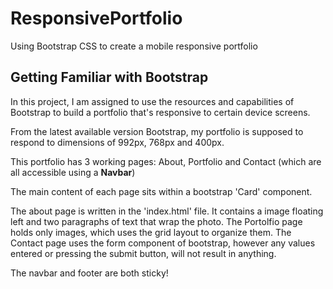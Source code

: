 # ResponsivePortfolio
Using Bootstrap CSS to create a mobile responsive portfolio

## Getting Familiar with Bootstrap

In this project, I am assigned to use the resources and capabilities of Bootstrap to build a portfolio that's responsive to certain device screens. 

From the latest available version Bootstrap, my portfolio is supposed to respond to dimensions of 992px, 768px and 400px. 

This portfolio has 3 working pages: About, Portfolio and Contact (which are all accessible using a **Navbar**)

The main content of each page sits within a bootstrap 'Card' component.

The about page is written in the 'index.html' file. It contains a image floating left and two paragraphs of text that wrap the photo. 
The Portolfio page holds only images, which uses the grid layout to organize them.
The Contact page uses the form component of bootstrap, however any values entered or pressing the submit button, will not result in anything.

The navbar and footer are both sticky!



